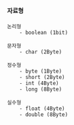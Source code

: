 #### 자료형
    논리형
        - boolean (1bit)
    
    문자형
        - char (2Byte)

    정수형
        - byte (1Byte)
        - short (2Byte)
        - int (4Byte)
        - long (8Byte)

    실수형
        - float (4Byte)
        - double (8Byte)